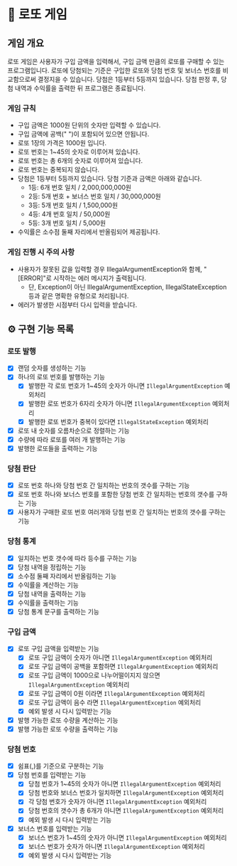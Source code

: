 # 💸  로또 게임
## 게임 개요
로또 게임은 사용자가 구입 금액을 입력해서, 구입 금액 만큼의 로또를 구매할 수 있는 프로그램입니다. 
로또에 당첨되는 기준은 구입한 로또와 당첨 번호 및 보너스 번호를 비교함으로써 결정지을 수 있습니다.
당첨은 1등부터 5등까지 있습니다. 당첨 판정 후, 당첨 내역과 수익률을 출력한 뒤 프로그램은 종료됩니다.

### 게임 규칙
- 구입 금액은 1000원 단위의 숫자만 입력할 수 있습니다.
- 구입 금액에 공백(" ")이 포함되어 있으면 안됩니다.
- 로또 1장의 가격은 1000원 입니다.
- 로또 번호는 1~45의 숫자로 이루어져 있습니다.
- 로또 번호는 총 6개의 숫자로 이루어져 있습니다.
- 로또 번호는 중복되지 않습니다.
- 당첨은 1등부터 5등까지 있습니다. 당첨 기준과 금액은 아래와 같습니다.
  - 1등: 6개 번호 일치 / 2,000,000,000원
  - 2등: 5개 번호 + 보너스 번호 일치 / 30,000,000원
  - 3등: 5개 번호 일치 / 1,500,000원
  - 4등: 4개 번호 일치 / 50,000원
  - 5등: 3개 번호 일치 / 5,000원
- 수익률은 소수점 둘째 자리에서 반올림되어 제공됩니다.

### 게임 진행 시 주의 사항
- 사용자가 잘못된 값을 입력할 경우 IllegalArgumentException와 함께, "[ERROR]"로 시작하는 에러 메시지가 출력됩니다.
  - 단, Exception이 아닌 IllegalArgumentException, IllegalStateException 등과 같은 명확한 유형으로 처리됩니다.
- 에러가 발생한 시점부터 다시 입력을 받습니다.


## ⚙️ 구현 기능 목록

### 로또 발행
- [x] 랜덤 숫자를 생성하는 기능
- [x] 하나의 로또 번호를 발행하는 기능
  - [x] 발행한 각 로또 번호가 1~45의 숫자가 아니면 `IllegalArgumentException` 예외처리 
  - [x] 발행한 로또 번호가 6자리 숫자가 아니면 `IllegalArgumentException` 예외처리
  - [x] 발행한 로또 번호가 중복이 있다면 `IllegalStateException` 예외처리
- [x] 로또 내 숫자를 오름차순으로 정렬하는 기능
- [x] 수량에 따라 로또를 여러 개 발행하는 기능
- [x] 발행한 로또들을 출력하는 기능

### 당첨 판단
- [x] 로또 번호 하나와 당첨 번호 간 일치하는 번호의 갯수를 구하는 기능
- [x] 로또 번호 하나와 보너스 번호를 포함한 당첨 번호 간 일치하는 번호의 갯수를 구하는 기능
- [x] 사용자가 구매한 로또 번호 여러개와 당첨 번호 간 일치하는 번호의 갯수를 구하는 기능

### 당첨 통계
- [x] 일치하는 번호 갯수에 따라 등수를 구하는 기능
- [x] 당첨 내역을 정립하는 기능
- [x] 소수점 둘째 자리에서 반올림하는 기능
- [x] 수익률을 계산하는 기능
- [x] 당첨 내역을 출력하는 기능
- [x] 수익률을 출력하는 기능
- [x] 당첨 통계 문구를 출력하는 기능

### 구입 금액
- [x] 로또 구입 금액을 입력받는 기능
  - [x] 로또 구입 금액이 숫자가 아니면 `IllegalArgumentException` 예외처리
  - [x] 로또 구입 금액이 공백을 포함하면 `IllegalArgumentException` 예외처리
  - [x] 로또 구입 금액이 1000으로 나누어떨이지지 않으면 `IllegalArgumentException` 예외처리
  - [x] 로또 구입 금액이 0원 이라면 `IllegalArgumentException` 예외처리
  - [x] 로또 구입 금액이 음수 라면 `IllegalArgumentException` 예외처리
  - [x] 예외 발생 시 다시 입력받는 기능
- [x] 발행 가능한 로또 수량을 계산하는 기능
- [x] 발행 가능한 로또 수량을 출력하는 기능

### 당첨 번호
- [x] 쉼표(,)를 기준으로 구분하는 기능
- [x] 당첨 번호를 입력받는 기능
  - [x] 당첨 번호가 1~45의 숫자가 아니면 `IllegalArgumentException` 예외처리
  - [x] 당첨 번호와 보너스 번호가 일치하면 `IllegalArgumentException` 예외처리
  - [x] 각 당첨 번호가 숫자가 아니면 `IllegalArgumentException` 예외처리
  - [x] 당첨 번호의 갯수가 총 6개가 아니면 `IllegalArgumentException` 예외처리
  - [x] 예외 발생 시 다시 입력받는 기능
- [x] 보너스 번호를 입력받는 기능
  - [x] 보너스 번호가 1~45의 숫자가 아니면 `IllegalArgumentException` 예외처리
  - [x] 보너스 번호가 숫자가 아니면 `IllegalArgumentException` 예외처리
  - [x] 예외 발생 시 다시 입력받는 기능